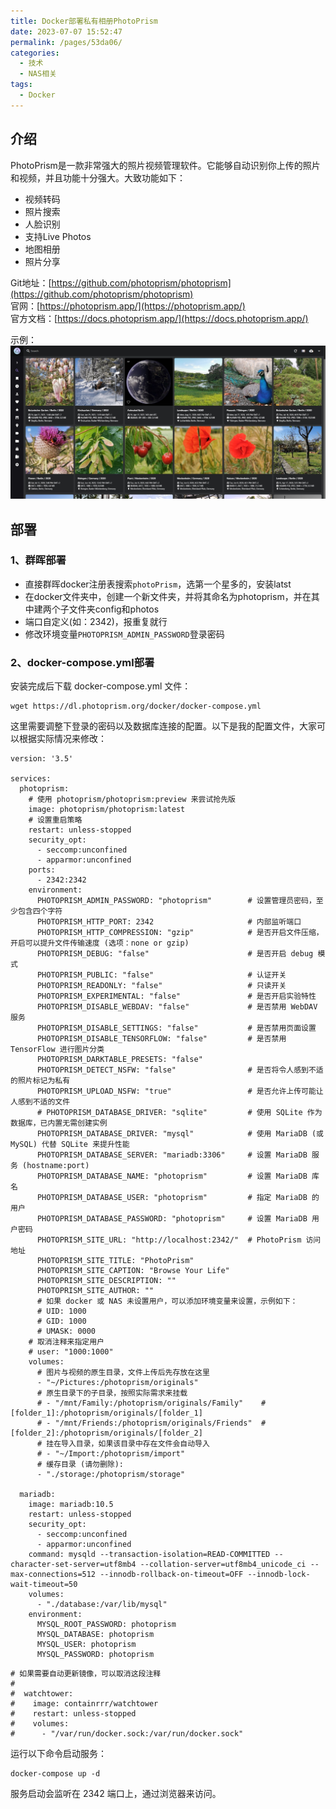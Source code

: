 ```yaml
---
title: Docker部署私有相册PhotoPrism
date: 2023-07-07 15:52:47
permalink: /pages/53da06/
categories:
  - 技术
  - NAS相关
tags:
  - Docker
---
```


介绍
------------

PhotoPrism是一款非常强大的照片视频管理软件。它能够自动识别你上传的照片和视频，并且功能十分强大。大致功能如下：

- 视频转码
- 照片搜索
- 人脸识别
- 支持Live Photos
- 地图相册
- 照片分享

Git地址：[https://github.com/photoprism/photoprism](https://github.com/photoprism/photoprism)  
官网：[https://photoprism.app/](https://photoprism.app/)  
官方文档：[https://docs.photoprism.app/](https://docs.photoprism.app/)

示例：
![photoprism](/images/photoprism.jpg)

部署
------------

### 1、群晖部署

- 直接群晖docker注册表搜索`photoPrism`，选第一个星多的，安装latst
- 在docker文件夹中，创建一个新文件夹，并将其命名为photoprism，并在其中建两个子文件夹config和photos
- 端口自定义(如：2342)，报重复就行
- 修改环境变量`PHOTOPRISM_ADMIN_PASSWORD`登录密码

### 2、​docker-compose.yml​部署

安装完成后下载 docker-compose.yml 文件：

```
wget https://dl.photoprism.org/docker/docker-compose.yml 
```

这里需要调整下登录的密码以及数据库连接的配置。以下是我的配置文件，大家可以根据实际情况来修改：

```
version: '3.5'

services:
  photoprism:
    # 使用 photoprism/photoprism:preview 来尝试抢先版
    image: photoprism/photoprism:latest
    # 设置重启策略
    restart: unless-stopped
    security_opt:
      - seccomp:unconfined
      - apparmor:unconfined
    ports:
      - 2342:2342
    environment:
      PHOTOPRISM_ADMIN_PASSWORD: "photoprism"        # 设置管理员密码，至少包含四个字符
      PHOTOPRISM_HTTP_PORT: 2342                     # 内部监听端口
      PHOTOPRISM_HTTP_COMPRESSION: "gzip"            # 是否开启文件压缩，开启可以提升文件传输速度 (选项：none or gzip)
      PHOTOPRISM_DEBUG: "false"                      # 是否开启 debug 模式
      PHOTOPRISM_PUBLIC: "false"                     # 认证开关
      PHOTOPRISM_READONLY: "false"                   # 只读开关
      PHOTOPRISM_EXPERIMENTAL: "false"               # 是否开启实验特性
      PHOTOPRISM_DISABLE_WEBDAV: "false"             # 是否禁用 WebDAV 服务
      PHOTOPRISM_DISABLE_SETTINGS: "false"           # 是否禁用页面设置
      PHOTOPRISM_DISABLE_TENSORFLOW: "false"         # 是否禁用 TensorFlow 进行图片分类
      PHOTOPRISM_DARKTABLE_PRESETS: "false"          
      PHOTOPRISM_DETECT_NSFW: "false"                # 是否将令人感到不适的照片标记为私有
      PHOTOPRISM_UPLOAD_NSFW: "true"                 # 是否允许上传可能让人感到不适的文件
      # PHOTOPRISM_DATABASE_DRIVER: "sqlite"         # 使用 SQLite 作为数据库，已内置无需创建实例
      PHOTOPRISM_DATABASE_DRIVER: "mysql"            # 使用 MariaDB (或 MySQL) 代替 SQLite 来提升性能
      PHOTOPRISM_DATABASE_SERVER: "mariadb:3306"     # 设置 MariaDB 服务 (hostname:port)
      PHOTOPRISM_DATABASE_NAME: "photoprism"         # 设置 MariaDB 库名
      PHOTOPRISM_DATABASE_USER: "photoprism"         # 指定 MariaDB 的用户
      PHOTOPRISM_DATABASE_PASSWORD: "photoprism"     # 设置 MariaDB 用户密码
      PHOTOPRISM_SITE_URL: "http://localhost:2342/"  # PhotoPrism 访问地址
      PHOTOPRISM_SITE_TITLE: "PhotoPrism"
      PHOTOPRISM_SITE_CAPTION: "Browse Your Life"
      PHOTOPRISM_SITE_DESCRIPTION: ""
      PHOTOPRISM_SITE_AUTHOR: ""
      # 如果 docker 或 NAS 未设置用户，可以添加环境变量来设置，示例如下：
      # UID: 1000
      # GID: 1000
      # UMASK: 0000
    # 取消注释来指定用户
    # user: "1000:1000"
    volumes:
      # 图片与视频的原生目录，文件上传后先存放在这里
      - "~/Pictures:/photoprism/originals"
      # 原生目录下的子目录，按照实际需求来挂载
      # - "/mnt/Family:/photoprism/originals/Family"    # [folder_1]:/photoprism/originals/[folder_1]
      # - "/mnt/Friends:/photoprism/originals/Friends"  # [folder_2]:/photoprism/originals/[folder_2]
      # 挂在导入目录，如果该目录中存在文件会自动导入
      # - "~/Import:/photoprism/import"
      # 缓存目录 (请勿删除):
      - "./storage:/photoprism/storage"

  mariadb:
    image: mariadb:10.5
    restart: unless-stopped
    security_opt:
      - seccomp:unconfined
      - apparmor:unconfined
    command: mysqld --transaction-isolation=READ-COMMITTED --character-set-server=utf8mb4 --collation-server=utf8mb4_unicode_ci --max-connections=512 --innodb-rollback-on-timeout=OFF --innodb-lock-wait-timeout=50
    volumes:
      - "./database:/var/lib/mysql"
    environment:
      MYSQL_ROOT_PASSWORD: photoprism
      MYSQL_DATABASE: photoprism
      MYSQL_USER: photoprism
      MYSQL_PASSWORD: photoprism
```

```
# 如果需要自动更新镜像，可以取消这段注释
#
#  watchtower:
#    image: containrrr/watchtower
#    restart: unless-stopped
#    volumes:
#      - "/var/run/docker.sock:/var/run/docker.sock"
```

运行以下命令启动服务：

```
docker-compose up -d 
```

服务启动会监听在 2342 端口上，通过浏览器来访问。
